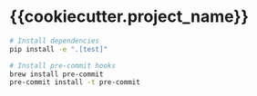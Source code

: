 # {{cookiecutter.project_name}}

```sh
# Install dependencies
pip install -e ".[test]"

# Install pre-commit hooks
brew install pre-commit
pre-commit install -t pre-commit
```
